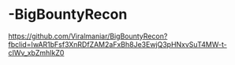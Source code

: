 # -BigBountyRecon

https://github.com/Viralmaniar/BigBountyRecon?fbclid=IwAR1bFsf3XnRDfZAM2aFxBh8Je3EwjQ3pHNxvSuT4MW-t-cIWv_xbZmhIkZ0
